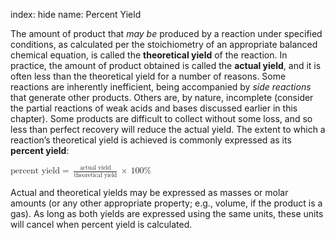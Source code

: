index: hide
name: Percent Yield

The amount of product that  *may be* produced by a reaction under specified conditions, as calculated per the stoichiometry of an appropriate balanced chemical equation, is called the  **theoretical yield** of the reaction. In practice, the amount of product obtained is called the  **actual yield**, and it is often less than the theoretical yield for a number of reasons. Some reactions are inherently inefficient, being accompanied by  *side reactions* that generate other products. Others are, by nature, incomplete (consider the partial reactions of weak acids and bases discussed earlier in this chapter). Some products are difficult to collect without some loss, and so less than perfect recovery will reduce the actual yield. The extent to which a reaction’s theoretical yield is achieved is commonly expressed as its  **percent yield**:

<math xmlns:q="http://cnx.rice.edu/qml/1.0" xmlns:m="http://www.w3.org/1998/Math/MathML" xmlns:bib="http://bibtexml.sf.net/" xmlns:md="http://cnx.rice.edu/mdml" xmlns="http://cnx.rice.edu/cnxml"><mrow><mtext>percent yield</mtext><mo>=</mo><mspace width="0.2em"/><mfrac><mrow><mtext>actual yield</mtext></mrow><mrow><mtext>theoretical yield</mtext></mrow></mfrac><mspace width="0.2em"/><mo>×</mo><mspace width="0.2em"/><mn>100</mn><mi>%</mi></mrow></math>

Actual and theoretical yields may be expressed as masses or molar amounts (or any other appropriate property; e.g., volume, if the product is a gas). As long as both yields are expressed using the same units, these units will cancel when percent yield is calculated.
